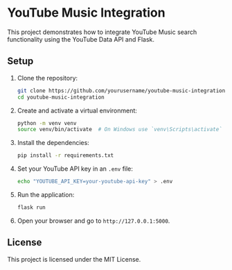 # YouTube Music Integration

This project demonstrates how to integrate YouTube Music search functionality using the YouTube Data API and Flask.

## Setup

1. Clone the repository:
    ```sh
    git clone https://github.com/yourusername/youtube-music-integration.git
    cd youtube-music-integration
    ```

2. Create and activate a virtual environment:
    ```sh
    python -m venv venv
    source venv/bin/activate  # On Windows use `venv\Scripts\activate`
    ```

3. Install the dependencies:
    ```sh
    pip install -r requirements.txt
    ```

4. Set your YouTube API key in an `.env` file:
    ```sh
    echo "YOUTUBE_API_KEY=your-youtube-api-key" > .env
    ```

5. Run the application:
    ```sh
    flask run
    ```

6. Open your browser and go to `http://127.0.0.1:5000`.

## License

This project is licensed under the MIT License.
